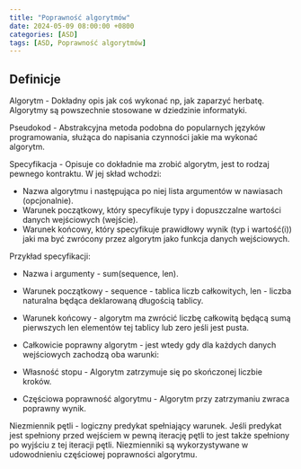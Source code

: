 ```yaml
---
title: "Poprawność algorytmów"
date: 2024-05-09 08:00:00 +0800
categories: [ASD]
tags: [ASD, Poprawność algorytmów]
---
```


## Definicje
Algorytm - Dokładny opis jak coś wykonać np, jak zaparzyć herbatę. 
Algorytmy są powszechnie stosowane w dziedzinie informatyki.

Pseudokod - Abstrakcyjna metoda podobna do popularnych języków programowania, 
służąca do napisania czynności jakie ma wykonać algorytm.

Specyfikacja - Opisuje co dokładnie ma zrobić algorytm,
jest to rodzaj pewnego kontraktu. W jej skład wchodzi:
- Nazwa algorytmu i następująca po niej lista argumentów w nawiasach (opcjonalnie).
- Warunek początkowy, który specyfikuje typy i dopuszczalne wartości danych wejściowych (wejście).
- Warunek końcowy, który specyfikuje prawidłowy wynik (typ i wartość(i)) 
jaki ma być zwrócony przez algorytm jako funkcja danych wejściowych.

Przykład specyfikacji:
- Nazwa i argumenty - sum(sequence, len).
- Warunek początkowy - sequence - tablica liczb całkowitych, 
len - liczba naturalna będąca deklarowaną długością tablicy.
- Warunek końcowy - algorytm ma zwrócić liczbę całkowitą 
będącą sumą pierwszych len elementów tej tablicy lub zero jeśli jest pusta.

- Całkowicie poprawny algorytm - jest wtedy gdy dla każdych danych wejściowych zachodzą oba warunki:
- Własność stopu - Algorytm zatrzymuje się po skończonej liczbie kroków.
- Częściowa poprawność algorytmu - Algorytm przy zatrzymaniu zwraca poprawny wynik.

Niezmiennik pętli - logiczny predykat spełniający warunek. 
Jeśli predykat jest spełniony przed wejściem w pewną 
iterację pętli to jest także spełniony po wyjściu z tej iteracji pętli.
Niezmienniki są wykorzystywane w udowodnieniu częściowej poprawności algorytmu.
